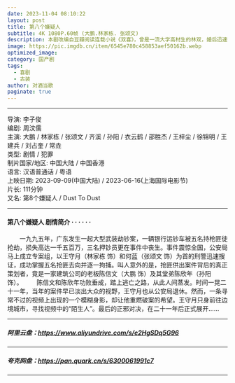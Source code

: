 ```yaml
---
date: 2023-11-04 08:10:22
layout: post
title: 第八个嫌疑人
subtitle: 4K 1080P.60帧 (大鹏.林家栋. 张颂文)
description: 本剧改编自豆瓣阅读连载小说《双喜》，曾是一流大学高材生的林双，婚后迅速怀孕成了全职妈妈，但为家庭全身心付出的她遭遇背叛。离婚在即，为了争夺女儿的抚养权...
image: https://pic.imgdb.cn/item/6545e780c458853aef50162b.webp
optimized_image: 
category: 国产剧
tags:
  - 喜剧
  - 古装
author: 对酒当歌
paginate: true
---
```


---

导演: 李子俊  
编剧: 周汶儒  
主演: 大鹏 / 林家栋 / 张颂文 / 齐溪 / 孙阳 / 衣云鹤 / 邵胜杰 / 王梓尘 / 徐锦明 / 王建兵 / 刘占奎 / 常垚  
类型: 剧情 / 犯罪  
制片国家/地区: 中国大陆 / 中国香港  
语言: 汉语普通话 / 粤语  
上映日期: 2023-09-09(中国大陆) / 2023-06-16(上海国际电影节)  
片长: 111分钟  
又名: 第8个嫌疑人 / Dust To Dust  

---

#### 第八个嫌疑人 剧情简介 · · · · · ·

　　一九九五年，广东发生一起大型武装劫钞案，一辆银行运钞车被五名持枪匪徒抢劫，损失高达一千五百万，三名押钞员更在事件中丧生。事件震惊全国，公安局马上成立专案组，以王守月（林家栋 饰）和何蓝（张颂文 饰）为首的刑警迅速搜证，成功掌握五名抢匪去向并逐一拘捕。叫人意外的是，抢匪供出案件背后的真正策划者，竟是一家建筑公司的老板陈信文（大鹏 饰）及其堂弟陈欣年（孙阳 饰）。
　　陈信文和陈欣年功败垂成，踏上逃亡之路，从此人间蒸发。时间一晃二十一年，当年的案件早已淡出大众的视野，王守月也从公安局退休。然而，一条寻常不过的视频上出现的一个模糊身影，却让他重燃破案的希望。王守月只身前往边境城市，寻找视频中的“陌生人”。最后的正邪对决，在二十一年后正式展开……  

---

##### 阿里云盘：<https://www.aliyundrive.com/s/e2HgSDq5G96>

---

##### 夸克网盘：<https://pan.quark.cn/s/6300061991c7>

---
